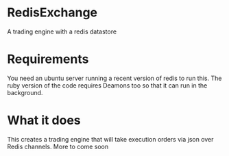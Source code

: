 RedisExchange
=============

A trading engine with a redis datastore

Requirements
============

You need an ubuntu server running a recent version of redis to run this.
The ruby version of the code requires Deamons too so that it can run in the background.

What it does
============
This creates a trading engine that will take execution orders via json over Redis channels.
More to come soon
